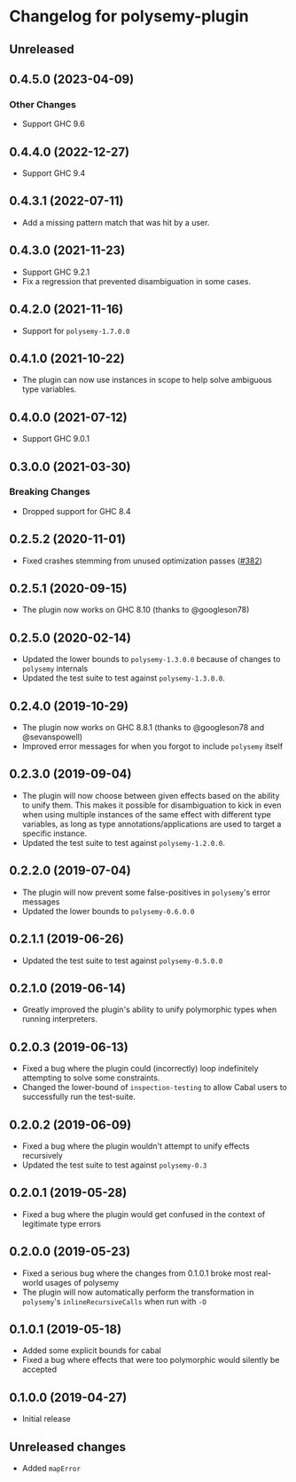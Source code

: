 # Changelog for polysemy-plugin

## Unreleased

## 0.4.5.0 (2023-04-09)

### Other Changes

* Support GHC 9.6

## 0.4.4.0 (2022-12-27)

* Support GHC 9.4

## 0.4.3.1 (2022-07-11)

* Add a missing pattern match that was hit by a user.

## 0.4.3.0 (2021-11-23)

* Support GHC 9.2.1
* Fix a regression that prevented disambiguation in some cases.

## 0.4.2.0 (2021-11-16)

- Support for `polysemy-1.7.0.0`

## 0.4.1.0 (2021-10-22)

- The plugin can now use instances in scope to help solve ambiguous type
    variables.

## 0.4.0.0 (2021-07-12)

* Support GHC 9.0.1

## 0.3.0.0 (2021-03-30)

### Breaking Changes
* Dropped support for GHC 8.4

## 0.2.5.2 (2020-11-01)

- Fixed crashes stemming from unused optimization passes
  ([#382](https://github.com/polysemy-research/polysemy/pull/382))

## 0.2.5.1 (2020-09-15)

- The plugin now works on GHC 8.10 (thanks to @googleson78)

## 0.2.5.0 (2020-02-14)

- Updated the lower bounds to `polysemy-1.3.0.0` because of changes to
    `polysemy` internals
- Updated the test suite to test against `polysemy-1.3.0.0`.

## 0.2.4.0 (2019-10-29)

- The plugin now works on GHC 8.8.1 (thanks to @googleson78 and @sevanspowell)
- Improved error messages for when you forgot to include `polysemy` itself

## 0.2.3.0 (2019-09-04)

- The plugin will now choose between given effects based on the ability to unify them.
    This makes it possible for disambiguation to kick in even when using multiple
    instances of the same effect with different type variables,
    as long as type annotations/applications are used to
    target a specific instance.
- Updated the test suite to test against `polysemy-1.2.0.0`.

## 0.2.2.0 (2019-07-04)

- The plugin will now prevent some false-positives in `polysemy`'s error
    messages
- Updated the lower bounds to `polysemy-0.6.0.0`

## 0.2.1.1 (2019-06-26)

- Updated the test suite to test against `polysemy-0.5.0.0`

## 0.2.1.0 (2019-06-14)

- Greatly improved the plugin's ability to unify polymorphic types when running
    interpreters.

## 0.2.0.3 (2019-06-13)

- Fixed a bug where the plugin could (incorrectly) loop indefinitely attempting
    to solve some constraints.
- Changed the lower-bound of `inspection-testing` to allow Cabal users to
    successfully run the test-suite.

## 0.2.0.2 (2019-06-09)

- Fixed a bug where the plugin wouldn't attempt to unify effects recursively
- Updated the test suite to test against `polysemy-0.3`

## 0.2.0.1 (2019-05-28)

- Fixed a bug where the plugin would get confused in the context of legitimate
    type errors

## 0.2.0.0 (2019-05-23)

- Fixed a serious bug where the changes from 0.1.0.1 broke most real-world
    usages of polysemy
- The plugin will now automatically perform the transformation in
    `polysemy`'s `inlineRecursiveCalls` when run with `-O`

## 0.1.0.1 (2019-05-18)

- Added some explicit bounds for cabal
- Fixed a bug where effects that were too polymorphic would silently be accepted

## 0.1.0.0 (2019-04-27)

- Initial release

## Unreleased changes

- Added `mapError`

